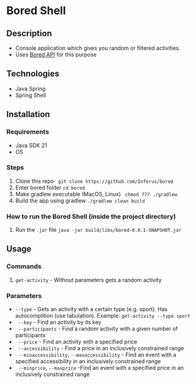 # Bored Shell

## Description

- Console application which gives you random or filtered activities.
- Uses [Bored API](https://www.boredapi.com/) for this purpose

## Technologies

- Java Spring
- Spring Shell

## Installation

### Requirements

- Java SDK 21
- OS

### Steps

1. Clone this repo
   ` git clone https://github.com/Inferus/bored`
2. Enter bored folder
   `cd bored`
3. Make gradlew executable (MacOS, Linux)
   ` chmod 777 ./gradlew`
4. Build the app using gradlew
   `./gradlew clean build`

### How to run the Bored Shell (inside the project directory)

1. Run the `.jar` file
   `java -jar build/libs/bored-0.0.1-SNAPSHOT.jar`

## Usage

### Commands

1. `get-activity` - Without parameters gets a random activity

### Parameters

- `--type` - Gets an activity with a certain type (e.g. sport). Has autocomplition (use tabulation).
  Example: `get-activity --type sport`
- ` --key` - Find an activity by its key
- ` --participants` - Find a random activity with a given number of participants
- ` --price` - Find an activity with a specified price
- ` --accessibility` - Find a price in an inclusively constrained range
- ` --minaccessibility`, `--maxaccessibility` - Find an event with a specified accessibility in an inclusively constrained range
- ` --minprice`, `--maxprice` -Find an event with a specified price in an inclusively constrained range
